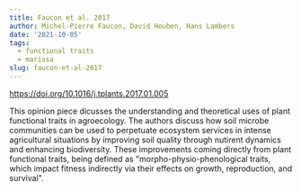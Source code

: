 ```yaml
---
title: Faucon et al. 2017
author: Michel-Pierre Faucon, David Houben, Hans Lambers
date: '2021-10-05'
tags:
  - functional traits
  - marissa
slug: faucon-et-al-2017
---
```

https://doi.org/10.1016/j.tplants.2017.01.005

This opinion piece dicusses the understanding and theoretical uses of plant functional traits in agroecology. The authors discuss how soil microbe communities can be used to perpetuate ecosystem services in intense agricultural situations by improving soil quality through nutirent dynamics and enhancing biodiversity. These improvements coming directly from plant functional traits, being defined as "morpho-physio-phenological traits, which impact fitness indirectly via their effects on growth, reproduction, and survival".
